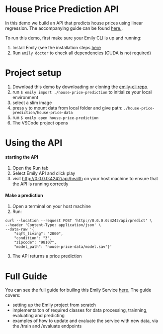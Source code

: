 # House Price Prediction API
In this demo we build an API that predicts house prices using linear regression. The accompanying guide can be found [here.](https://github.com/amboltio/emily-cli/wiki/House-price-prediction).

To run this demo, first make sure your Emily CLI is up and running: 
1. Install Emily (see the installation steps [here](https://github.com/amboltio/emily-cli/)
2. Run ```emily doctor``` to check all dependencies (CUDA is not required)

# Project setup
1. Download this demo by downloading or cloning the [emily-cli repo](https://github.com/amboltio/emily-cli).
1. run ```$ emily import ./house-price-prediction``` to initialize your local environment
3. select a slim image
4. press `y` to mount data from local folder and give path: `./house-price-prediction/house-price-data`
5. run `$ emily open house-price-prediction`
6. The VSCode project opens

# Using the API
#### starting the API
1. Open the Run tab
2. Select Emily API and click play
3. visit http://0.0.0.0:4242/api/health on your host machine to ensure that the API is running correctly

#### Make a prediction
1. Open a terminal on your host machine
2. Run:
```
curl --location --request POST 'http://0.0.0.0:4242/api/predict' \
--header 'Content-Type: application/json' \
--data-raw '{
    "sqft_living": "2000",
    "condition": "3",
    "zipcode": "98107",
    "model_path": "house-price-data/model.sav"}'
```
3. The API returns a price prediction

# Full Guide
You can see the full guide for builing this Emily Service [here.](https://github.com/amboltio/emily-cli/wiki/House-price-prediction) 
The guide covers:
- setting up the Emily project from scratch
- implementaiton of required classes for data processing, trainning, evaluating and predicting
- examples of how to update and evaluate the service with new data, via the /train and /evaluate endpoints
